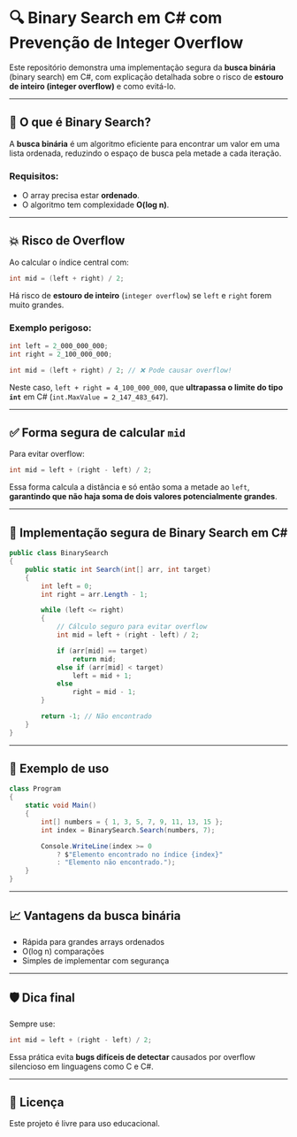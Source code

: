 # 🔍 Binary Search em C# com Prevenção de Integer Overflow

Este repositório demonstra uma implementação segura da **busca binária** (binary search) em C#, com explicação detalhada sobre o risco de **estouro de inteiro (integer overflow)** e como evitá-lo.

---

## 🧠 O que é Binary Search?

A **busca binária** é um algoritmo eficiente para encontrar um valor em uma lista ordenada, reduzindo o espaço de busca pela metade a cada iteração.

### Requisitos:
- O array precisa estar **ordenado**.
- O algoritmo tem complexidade **O(log n)**.

---

## 💥 Risco de Overflow

Ao calcular o índice central com:

```csharp
int mid = (left + right) / 2;
```

Há risco de **estouro de inteiro** (`integer overflow`) se `left` e `right` forem muito grandes.

### Exemplo perigoso:

```csharp
int left = 2_000_000_000;
int right = 2_100_000_000;

int mid = (left + right) / 2; // ❌ Pode causar overflow!
```

Neste caso, `left + right = 4_100_000_000`, que **ultrapassa o limite do tipo `int`** em C# (`int.MaxValue = 2_147_483_647`).

---

## ✅ Forma segura de calcular `mid`

Para evitar overflow:

```csharp
int mid = left + (right - left) / 2;
```

Essa forma calcula a distância e só então soma a metade ao `left`, **garantindo que não haja soma de dois valores potencialmente grandes**.

---

## 🧪 Implementação segura de Binary Search em C#

```csharp
public class BinarySearch
{
    public static int Search(int[] arr, int target)
    {
        int left = 0;
        int right = arr.Length - 1;

        while (left <= right)
        {
            // Cálculo seguro para evitar overflow
            int mid = left + (right - left) / 2;

            if (arr[mid] == target)
                return mid;
            else if (arr[mid] < target)
                left = mid + 1;
            else
                right = mid - 1;
        }

        return -1; // Não encontrado
    }
}
```

---

## 📌 Exemplo de uso

```csharp
class Program
{
    static void Main()
    {
        int[] numbers = { 1, 3, 5, 7, 9, 11, 13, 15 };
        int index = BinarySearch.Search(numbers, 7);

        Console.WriteLine(index >= 0
            ? $"Elemento encontrado no índice {index}"
            : "Elemento não encontrado.");
    }
}
```

---

## 📈 Vantagens da busca binária

- Rápida para grandes arrays ordenados
- O(log n) comparações
- Simples de implementar com segurança

---

## 🛡️ Dica final

Sempre use:

```csharp
int mid = left + (right - left) / 2;
```

Essa prática evita **bugs difíceis de detectar** causados por overflow silencioso em linguagens como C e C#.

---

## 🧾 Licença

Este projeto é livre para uso educacional.
